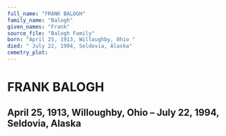 ```yaml
---
full_name: "FRANK BALOGH"
family_name: "Balogh"
given_names: "Frank"
source_file: "Balogh Family"
born: "April 25, 1913, Willoughby, Ohio "
died: " July 22, 1994, Seldovia, Alaska"
cemetry_plot: 
---
```

# FRANK BALOGH

## April 25, 1913, Willoughby, Ohio – July 22, 1994, Seldovia, Alaska

